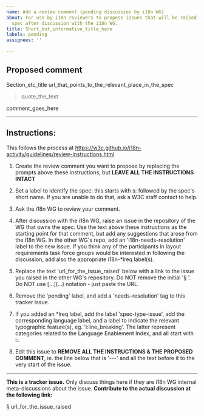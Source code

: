 ```yaml
---
name: Add a review comment (pending discussion by i18n WG)
about: For use by i18n reviewers to propose issues that will be raised against another
  spec after discussion with the i18n WG.
title: Short_but_informative_title_here
labels: pending
assignees: ''

---
```

## Proposed comment

Section_etc_title
url_that_points_to_the_relevant_place_in_the_spec

> quote_the_text

comment_goes_here

---
## Instructions: 

This follows the process at https://w3c.github.io/i18n-activity/guidelines/review-instructions.html

1. Create the review comment you want to propose by replacing the prompts above these instructions, but **LEAVE ALL THE INSTRUCTIONS INTACT** 

2. Set a label to identify the spec: this starts with s: followed by the spec's short name. If you are unable to do that, ask a W3C staff contact to help.

3. Ask the i18n WG to review your comment.

4. After discussion with the i18n WG, raise an issue in the repository of the WG that owns the spec. Use the text above these instructions as the starting point for that comment, but add any suggestions that arose from the i18n WG. In the other WG's repo, add an 'i18n-needs-resolution' label to the new issue. If you think any of the participants in layout requirements task force groups would be interested in following the discussion, add also the appropriate i18n-\*lreq label(s).

5. Replace the text 'url_for_the_issue_raised' below with a link to the issue you raised in the other WG's repository. Do NOT remove the initial '§ '. Do NOT use \[...](...) notation - just paste the URL.

6. Remove the 'pending' label, and add a 'needs-resolution' tag to this tracker issue. 

7. If you added an \*lreq label, add the label 'spec-type-issue', add the corresponding language label, and a label to indicate the relevant typographic feature(s), eg. 'i:line_breaking'. The latter represent categories related to the Language Enablement Index, and all start with i:.

8. Edit this issue to **REMOVE ALL THE INSTRUCTIONS & THE PROPOSED COMMENT**, ie. the line below that is '---' and all the text before it to the very start of the issue.

---


**This is a tracker issue.** Only discuss things here if they are i18n WG internal meta-discussions about the issue. **Contribute to the actual discussion at the following link:**


§ url_for_the_issue_raised
